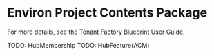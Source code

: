 # Environ Project Contents Package

For more details, see the [Tenant Factory Blueprint User Guide](http://go/tenant-factory-blueprint-user-guide).

TODO: HubMembership
TODO: HubFeature(ACM)
